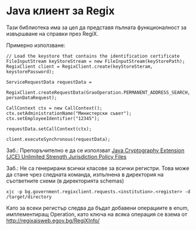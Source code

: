# Java клиент за Regix

Тази библиотека има за цел да представя пълната функционалност за извършване на справки през RegiX.

Примерно използване:

```
// Load the keystore that contains the identification certificate
FileInputStream keyStoreStream = new FileInputStream(keyStorePath);
RegixClient client = RegixClient.create(keyStoreSteram, keystorePassword);

ServiceRequestData requestData = 
    RegixClient.createRequestData(GraoOperation.PERMANENT_ADDRESS_SEARCH, personDataRequest);
        
CallContext ctx = new CallContext();
ctx.setAdministrationName("Министерски съвет");
ctx.setEmployeeIdentifier("12345");

requestData.setCallContext(ctx);
        
client.executeSynchronous(requestData);
```

Заб.: Препоръчително е да се използват <a href="http://www.oracle.com/technetwork/java/javase/downloads/jce8-download-2133166.html">Java Cryptography Extension (JCE) Unlimited Strength Jurisdiction Policy Files</a>

Заб.: Не са генерирани всички класове за всички регистри. Това може да стане чрез следната команда, изпълнена в директория на съответните схеми (в директорията schemas)

```
xjc -p bg.government.regixclient.requests.<institution>.<register> -d /target/directory
``` 

Като за всеки регистър следва да бъдат добавени операциите в enum, имплементиращ Operation, като ключа на всяка операция се взема от http://regixaisweb.egov.bg/RegiXInfo/ 
